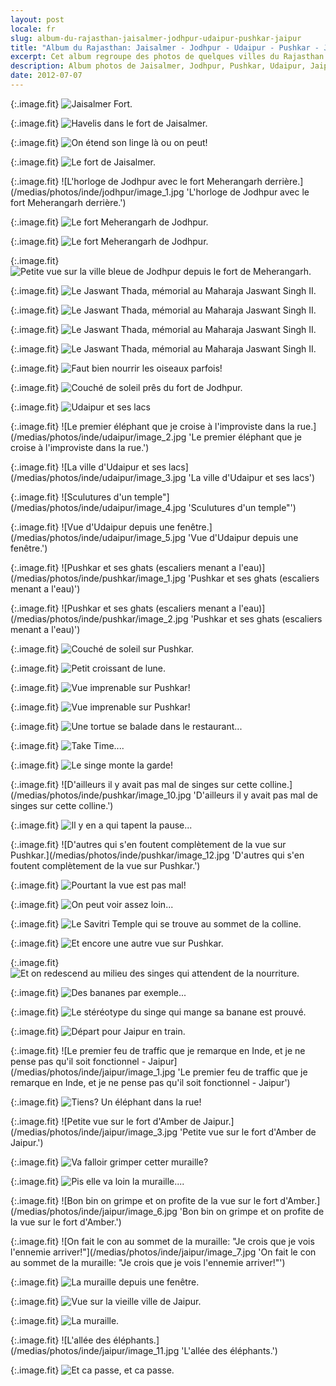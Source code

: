 ```yaml
---
layout: post
locale: fr
slug: album-du-rajasthan-jaisalmer-jodhpur-udaipur-pushkar-jaipur
title: "Album du Rajasthan: Jaisalmer - Jodhpur - Udaipur - Pushkar - Jaipur"
excerpt: Cet album regroupe des photos de quelques villes du Rajasthan.
description: Album photos de Jaisalmer, Jodhpur, Pushkar, Udaipur, Jaipur au Rajasthan en Inde.
date: 2012-07-07
---
```


{:.image.fit}
![Jaisalmer Fort.](/medias/photos/inde/jaisalmer/image_1.jpg 'Jaisalmer Fort.')

{:.image.fit}
![Havelis dans le fort de Jaisalmer.](/medias/photos/inde/jaisalmer/image_2.jpg 'Havelis dans le fort de Jaisalmer.')

{:.image.fit}
![On &eacute;tend son linge l&agrave; ou on peut!](/medias/photos/inde/jaisalmer/image_3.jpg 'On &eacute;tend son linge l&agrave; ou on peut!')

{:.image.fit}
![Le fort de Jaisalmer.](/medias/photos/inde/jaisalmer/image_4.jpg 'Le fort de Jaisalmer.')

{:.image.fit}
![L'horloge de Jodhpur avec le fort Meherangarh derri&egrave;re.](/medias/photos/inde/jodhpur/image_1.jpg 'L'horloge de Jodhpur avec le fort Meherangarh derri&egrave;re.')

{:.image.fit}
![Le fort Meherangarh de Jodhpur.](/medias/photos/inde/jodhpur/image_2.jpg 'Le fort Meherangarh de Jodhpur.')

{:.image.fit}
![Le fort Meherangarh de Jodhpur.](/medias/photos/inde/jodhpur/image_3.jpg 'Le fort Meherangarh de Jodhpur.')

{:.image.fit}
![Petite vue sur la ville bleue de Jodhpur depuis le fort de Meherangarh.](/medias/photos/inde/jodhpur/image_4.jpg 'Petite vue sur la ville bleue de Jodhpur depuis le fort de Meherangarh.')

{:.image.fit}
![Le Jaswant Thada, m&eacute;morial au Maharaja Jaswant Singh II.](/medias/photos/inde/jodhpur/image_5.jpg 'Le Jaswant Thada, m&eacute;morial au Maharaja Jaswant Singh II.')

{:.image.fit}
![Le Jaswant Thada, m&eacute;morial au Maharaja Jaswant Singh II.](/medias/photos/inde/jodhpur/image_6.jpg 'Le Jaswant Thada, m&eacute;morial au Maharaja Jaswant Singh II.')

{:.image.fit}
![Le Jaswant Thada, m&eacute;morial au Maharaja Jaswant Singh II.](/medias/photos/inde/jodhpur/image_7.jpg 'Le Jaswant Thada, m&eacute;morial au Maharaja Jaswant Singh II.')

{:.image.fit}
![Le Jaswant Thada, m&eacute;morial au Maharaja Jaswant Singh II.](/medias/photos/inde/jodhpur/image_8.jpg 'Le Jaswant Thada, m&eacute;morial au Maharaja Jaswant Singh II.')

{:.image.fit}
![Faut bien nourrir les oiseaux parfois!](/medias/photos/inde/jodhpur/image_9.jpg 'Faut bien nourrir les oiseaux parfois!')

{:.image.fit}
![Couch&eacute; de soleil pr&ecirc;s du fort de Jodhpur.](/medias/photos/inde/jodhpur/image_10.jpg 'Couch&eacute; de soleil pr&ecirc;s du fort de Jodhpur.')

{:.image.fit}
![Udaipur et ses lacs](/medias/photos/inde/udaipur/image_1.jpg 'Udaipur et ses lacs')

{:.image.fit}
![Le premier &eacute;l&eacute;phant que je croise &agrave; l'improviste dans la rue.](/medias/photos/inde/udaipur/image_2.jpg 'Le premier &eacute;l&eacute;phant que je croise &agrave; l'improviste dans la rue.')

{:.image.fit}
![La ville d'Udaipur et ses lacs](/medias/photos/inde/udaipur/image_3.jpg 'La ville d'Udaipur et ses lacs')

{:.image.fit}
![Sculutures d'un temple"](/medias/photos/inde/udaipur/image_4.jpg 'Sculutures d'un temple"')

{:.image.fit}
![Vue d'Udaipur depuis une fen&ecirc;tre.](/medias/photos/inde/udaipur/image_5.jpg 'Vue d'Udaipur depuis une fen&ecirc;tre.')

{:.image.fit}
![Pushkar et ses ghats (escaliers menant a l'eau)](/medias/photos/inde/pushkar/image_1.jpg 'Pushkar et ses ghats (escaliers menant a l'eau)')

{:.image.fit}
![Pushkar et ses ghats (escaliers menant a l'eau)](/medias/photos/inde/pushkar/image_2.jpg 'Pushkar et ses ghats (escaliers menant a l'eau)')

{:.image.fit}
![Couch&eacute; de soleil sur Pushkar.](/medias/photos/inde/pushkar/image_3.jpg 'Couch&eacute; de soleil sur Pushkar.')

{:.image.fit}
![Petit croissant de lune.](/medias/photos/inde/pushkar/image_4.jpg 'Petit croissant de lune.')

{:.image.fit}
![Vue imprenable sur Pushkar!](/medias/photos/inde/pushkar/image_5.jpg 'Vue imprenable sur Pushkar!')

{:.image.fit}
![Vue imprenable sur Pushkar!](/medias/photos/inde/pushkar/image_6.jpg 'Vue imprenable sur Pushkar!')

{:.image.fit}
![Une tortue se balade dans le restaurant...](/medias/photos/inde/pushkar/image_7.jpg 'Une tortue se balade dans le restaurant...')

{:.image.fit}
![Take Time....](/medias/photos/inde/pushkar/image_8.jpg 'Take Time....')

{:.image.fit}
![Le singe monte la garde!](/medias/photos/inde/pushkar/image_9.jpg 'Le singe monte la garde!')

{:.image.fit}
![D'ailleurs il y avait pas mal de singes sur cette colline.](/medias/photos/inde/pushkar/image_10.jpg 'D'ailleurs il y avait pas mal de singes sur cette colline.')

{:.image.fit}
![Il y en a qui tapent la pause...](/medias/photos/inde/pushkar/image_11.jpg 'Il y en a qui tapent la pause...')

{:.image.fit}
![D'autres qui s'en foutent compl&egrave;tement de la vue sur Pushkar.](/medias/photos/inde/pushkar/image_12.jpg 'D'autres qui s'en foutent compl&egrave;tement de la vue sur Pushkar.')

{:.image.fit}
![Pourtant la vue est pas mal!](/medias/photos/inde/pushkar/image_13.jpg 'Pourtant la vue est pas mal!')

{:.image.fit}
![On peut voir assez loin...](/medias/photos/inde/pushkar/image_14.jpg 'On peut voir assez loin...')

{:.image.fit}
![Le Savitri Temple qui se trouve au sommet de la colline.](/medias/photos/inde/pushkar/image_15.jpg 'Le Savitri Temple qui se trouve au sommet de la colline.')

{:.image.fit}
![Et encore une autre vue sur Pushkar.](/medias/photos/inde/pushkar/image_16.jpg 'Et encore une autre vue sur Pushkar.')

{:.image.fit}
![Et on redescend au milieu des singes qui attendent de la nourriture.](/medias/photos/inde/pushkar/image_17.jpg 'Et on redescend au milieu des singes qui attendent de la nourriture.')

{:.image.fit}
![Des bananes par exemple...](/medias/photos/inde/pushkar/image_18.jpg 'Des bananes par exemple...')

{:.image.fit}
![Le st&eacute;r&eacute;otype du singe qui mange sa banane est prouv&eacute;.](/medias/photos/inde/pushkar/image_19.jpg 'Le st&eacute;r&eacute;otype du singe qui mange sa banane est prouv&eacute;.')

{:.image.fit}
![D&eacute;part pour Jaipur en train.](/medias/photos/inde/pushkar/image_20.jpg 'D&eacute;part pour Jaipur en train.')

{:.image.fit}
![Le premier feu de traffic que je remarque en Inde, et je ne pense pas qu'il soit fonctionnel - Jaipur](/medias/photos/inde/jaipur/image_1.jpg 'Le premier feu de traffic que je remarque en Inde, et je ne pense pas qu'il soit fonctionnel - Jaipur')

{:.image.fit}
![Tiens? Un &eacute;l&eacute;phant dans la rue!](/medias/photos/inde/jaipur/image_2.jpg 'Tiens? Un &eacute;l&eacute;phant dans la rue!')

{:.image.fit}
![Petite vue sur le fort d'Amber de Jaipur.](/medias/photos/inde/jaipur/image_3.jpg 'Petite vue sur le fort d'Amber de Jaipur.')

{:.image.fit}
![Va falloir grimper cetter muraille?](/medias/photos/inde/jaipur/image_4.jpg 'Va falloir grimper cetter muraille?')

{:.image.fit}
![Pis elle va loin la muraille....](/medias/photos/inde/jaipur/image_5.jpg 'Pis elle va loin la muraille....')

{:.image.fit}
![Bon bin on grimpe et on profite de la vue sur le fort d'Amber.](/medias/photos/inde/jaipur/image_6.jpg 'Bon bin on grimpe et on profite de la vue sur le fort d'Amber.')

{:.image.fit}
![On fait le con au sommet de la muraille: &quot;Je crois que je vois l'ennemie arriver!&quot;](/medias/photos/inde/jaipur/image_7.jpg 'On fait le con au sommet de la muraille: &quot;Je crois que je vois l'ennemie arriver!&quot;')

{:.image.fit}
![La muraille depuis une fen&ecirc;tre.](/medias/photos/inde/jaipur/image_8.jpg 'La muraille depuis une fen&ecirc;tre.')

{:.image.fit}
![Vue sur la vieille ville de Jaipur.](/medias/photos/inde/jaipur/image_9.jpg 'Vue sur la vieille ville de Jaipur.')

{:.image.fit}
![La muraille.](/medias/photos/inde/jaipur/image_10.jpg 'La muraille.')

{:.image.fit}
![L'all&eacute;e des &eacute;l&eacute;phants.](/medias/photos/inde/jaipur/image_11.jpg 'L'all&eacute;e des &eacute;l&eacute;phants.')

{:.image.fit}
![Et ca passe, et ca passe.](/medias/photos/inde/jaipur/image_12.jpg 'Et ca passe, et ca passe.')
